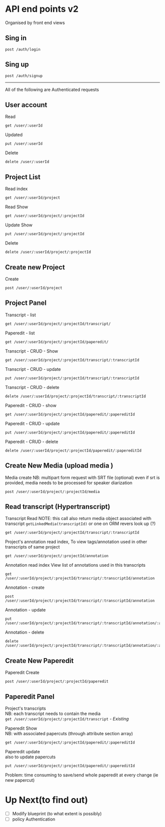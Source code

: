 <!-- api_end_points_v2.md -->
# API end points v2
Organised by front end views

## Sing in
```
post /auth/login
```

## Sing up

```
post /auth/signup
```

----
All of the following are Authenticated requests


## User account

Read
```
get /user/:userId
```
Updated
```
put /user/:userId
```
Delete
```
delete /user/:userId
```

## Project List
Read index
```
get /user/:userId/project
```
Read Show
```
get /user/:userId/project/:projectId
```
Update Show
```
put /user/:userId/project/:projectId
```
Delete
```
delete /user/:userId/project/:projectId
```

<!-- add other users to a project
```
put api/v1/user/:userId/project/:projectId
```
privilidges?
-->

## Create new Project
Create
```
post /user/:userId/project
```

## Project Panel
Transcript - list
```
get /user/:userId/project/:projectId/transcript/
```
Paperedit - list
```
get /user/:userId/project/:projectId/paperedit/
```

Transcript - CRUD - Show
```
get /user/:userId/project/:projectId/transcript/:transcriptId
```
Transcript - CRUD - update
```
put /user/:userId/project/:projectId/transcript/:transcriptId
```
Transcript - CRUD - delete
```
delete /user/:userId/project/:projectId/transcript/:transcriptId
```

Paperedit - CRUD - show
```
get /user/:userId/project/:projectId/paperedit/:papereditId
```
Paperedit - CRUD - update
```
put /user/:userId/project/:projectId/paperedit/:papereditId
```
Paperedit - CRUD - delete
```
delete /user/:userId/project/:projectId/paperedit/:papereditId
```

## Create New Media (upload media )
Media create
NB: multipart form request with SRT file (optional)
even if srt is provided, media needs to be processed for speaker diarization
```
post /user/:userId/project/:projectId/media
```



## Read transcript (Hypertranscript)
Transcript Read
NOTE: this call also return media object associated with transcript
`getLinkedMedia(transcriptId)` or one on ORM revers look up (?)
```
get /user/:userId/project/:projectId/transcript/:transcriptId
```
Project's annotation read index,
To view tags/annotation used in other transcripts of same project
```
get /user/:userId/project/:projectId/annotation
```
Annotation read index
View list of annotations used in this transcripts
```
get /user/:userId/project/:projectId/transcript/:transcriptId/annotation
```
Annotation - create
```
post /user/:userId/project/:projectId/transcript/:transcriptId/annotation
```
Annotation - update
```
put /user/:userId/project/:projectId/transcript/:transcriptId/annotation/:annotationId
```
Annotation - delete
```
delete /user/:userId/project/:projectId/transcript/:transcriptId/annotation/:annotationId
```

## Create New Paperedit
Paperedit Create
```
post /user/:userId/project/:projectId/paperedit
```

## Paperedit Panel
Project's transcripts   
NB: each transcript needs to contain the media  
`get /user/:userId/project/:projectId/transcript` - *Existing*


Paperedit Show      
NB: with associated papercuts (through attribute section array)
```
get /user/:userId/project/:projectId/paperedit/:papereditId
```

Paperedit update   
also to update papercuts
 <!--TODO: delete papercut as separate model, and add regex to validate papercut as "virtual model" inside paperedit   -->
```
put /user/:userId/project/:projectId/paperedit/:papereditId
```

Problem: time consuming to save/send whole paperedit at every change (ie new papercut)
<!-- ```
put /user/:userId/project/:projectId/paperedit/:papereditId/section/:id
``` -->



# Up Next(to find out)
-[ ] Modify blueprint (to what extent is possibly)
-[ ] policy Authentication
